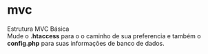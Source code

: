 # mvc
Estrutura MVC Básica <br>
Mude o <strong>.htaccess</strong> para o o caminho de sua preferencia e também o <strong>config.php</strong> para suas informações de banco de dados.
